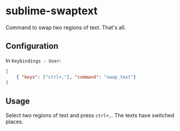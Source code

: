sublime-swaptext
================

Command to swap two regions of text. That's all.

Configuration
-------------
In `Keybindings - User`:

```json
[
    { "keys": ["ctrl+,"], "command": "swap_text"}
]
```

Usage
-----
Select two regions of text and press `ctrl+,`. The texts have switched places.
